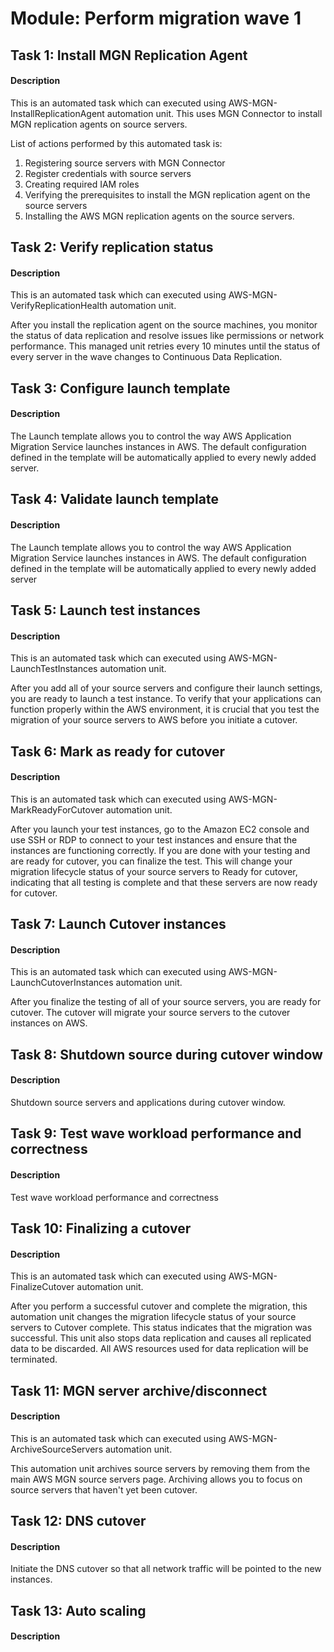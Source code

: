 
# Module: Perform migration wave 1
## Task 1: Install MGN Replication Agent
#### Description
This is an automated task which can executed using AWS-MGN-InstallReplicationAgent automation unit. This uses MGN Connector to install MGN replication agents on source servers. 

List of actions performed by this automated task is: 

1. Registering source servers with MGN Connector 
2. Register credentials with source servers 
3. Creating required IAM roles 
4. Verifying the prerequisites to install the MGN replication agent on the source servers 
5. Installing the AWS MGN replication agents on the source servers.
## Task 2: Verify replication status
#### Description
This is an automated task which can executed using AWS-MGN-VerifyReplicationHealth automation unit.

After you install the replication agent on the source machines, you monitor the status of data replication and resolve issues like permissions or network performance. This managed unit retries every 10 minutes until the status of every server in the wave changes to Continuous Data Replication.
## Task 3: Configure launch template
#### Description
The Launch template allows you to control the way AWS Application Migration Service launches instances in AWS. The default configuration defined in the template will be automatically applied to every newly added server. 
## Task 4: Validate launch template
#### Description
The Launch template allows you to control the way AWS Application Migration Service launches instances in AWS. The default configuration defined in the template will be automatically applied to every newly added server
## Task 5: Launch test instances
#### Description
This is an automated task which can executed using AWS-MGN-LaunchTestInstances automation unit.

After you add all of your source servers and configure their launch settings, you are ready to launch a test instance. To verify that your applications can function properly within the AWS environment, it is crucial that you test the migration of your source servers to AWS before you initiate a cutover.
## Task 6: Mark as ready for cutover
#### Description
This is an automated task which can executed using AWS-MGN-MarkReadyForCutover automation unit.

After you launch your test instances, go to the Amazon EC2 console and use SSH or RDP to connect to your test instances and ensure that the instances are functioning correctly. If you are done with your testing and are ready for cutover, you can finalize the test. This will change your migration lifecycle status of your source servers to Ready for cutover, indicating that all testing is complete and that these servers are now ready for cutover.
## Task 7: Launch Cutover instances
#### Description
This is an automated task which can executed using AWS-MGN-LaunchCutoverInstances automation unit.

After you finalize the testing of all of your source servers, you are ready for cutover. The cutover will migrate your source servers to the cutover instances on AWS.
## Task 8: Shutdown source during cutover window
#### Description
Shutdown source servers and applications during cutover window.
## Task 9: Test wave workload performance and correctness
#### Description
Test wave workload performance and correctness
## Task 10: Finalizing a cutover
#### Description
This is an automated task which can executed using AWS-MGN-FinalizeCutover automation unit.

After you perform a successful cutover and complete the migration, this automation unit changes the migration lifecycle status of your source servers to Cutover complete. This status indicates that the migration was successful. This unit also stops data replication and causes all replicated data to be discarded. All AWS resources used for data replication will be terminated.
## Task 11: MGN server archive/disconnect
#### Description
This is an automated task which can executed using AWS-MGN-ArchiveSourceServers automation unit.

This automation unit archives source servers by removing them from the main AWS MGN source servers page. Archiving allows you to focus on source servers that haven't yet been cutover.
## Task 12: DNS cutover
#### Description
Initiate the DNS cutover so that all network traffic will be pointed to the new instances.
## Task 13: Auto scaling
#### Description
